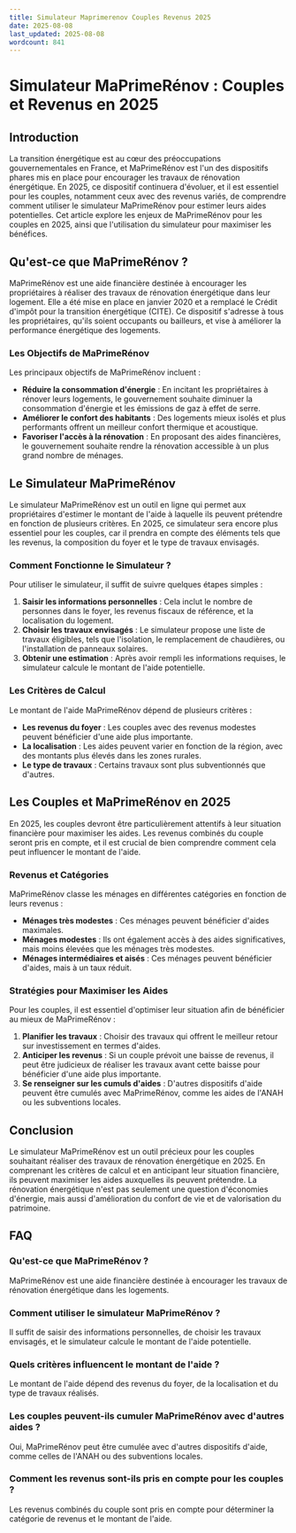 ```yaml
---
title: Simulateur Maprimerenov Couples Revenus 2025
date: 2025-08-08
last_updated: 2025-08-08
wordcount: 841
---
```


# Simulateur MaPrimeRénov : Couples et Revenus en 2025

## Introduction

La transition énergétique est au cœur des préoccupations gouvernementales en France, et MaPrimeRénov est l'un des dispositifs phares mis en place pour encourager les travaux de rénovation énergétique. En 2025, ce dispositif continuera d'évoluer, et il est essentiel pour les couples, notamment ceux avec des revenus variés, de comprendre comment utiliser le simulateur MaPrimeRénov pour estimer leurs aides potentielles. Cet article explore les enjeux de MaPrimeRénov pour les couples en 2025, ainsi que l'utilisation du simulateur pour maximiser les bénéfices.

## Qu'est-ce que MaPrimeRénov ?

MaPrimeRénov est une aide financière destinée à encourager les propriétaires à réaliser des travaux de rénovation énergétique dans leur logement. Elle a été mise en place en janvier 2020 et a remplacé le Crédit d'impôt pour la transition énergétique (CITE). Ce dispositif s'adresse à tous les propriétaires, qu'ils soient occupants ou bailleurs, et vise à améliorer la performance énergétique des logements.

### Les Objectifs de MaPrimeRénov

Les principaux objectifs de MaPrimeRénov incluent :

- **Réduire la consommation d'énergie** : En incitant les propriétaires à rénover leurs logements, le gouvernement souhaite diminuer la consommation d'énergie et les émissions de gaz à effet de serre.
- **Améliorer le confort des habitants** : Des logements mieux isolés et plus performants offrent un meilleur confort thermique et acoustique.
- **Favoriser l'accès à la rénovation** : En proposant des aides financières, le gouvernement souhaite rendre la rénovation accessible à un plus grand nombre de ménages.

## Le Simulateur MaPrimeRénov

Le simulateur MaPrimeRénov est un outil en ligne qui permet aux propriétaires d'estimer le montant de l'aide à laquelle ils peuvent prétendre en fonction de plusieurs critères. En 2025, ce simulateur sera encore plus essentiel pour les couples, car il prendra en compte des éléments tels que les revenus, la composition du foyer et le type de travaux envisagés.

### Comment Fonctionne le Simulateur ?

Pour utiliser le simulateur, il suffit de suivre quelques étapes simples :

1. **Saisir les informations personnelles** : Cela inclut le nombre de personnes dans le foyer, les revenus fiscaux de référence, et la localisation du logement.
2. **Choisir les travaux envisagés** : Le simulateur propose une liste de travaux éligibles, tels que l'isolation, le remplacement de chaudières, ou l'installation de panneaux solaires.
3. **Obtenir une estimation** : Après avoir rempli les informations requises, le simulateur calcule le montant de l'aide potentielle.

### Les Critères de Calcul

Le montant de l'aide MaPrimeRénov dépend de plusieurs critères :

- **Les revenus du foyer** : Les couples avec des revenus modestes peuvent bénéficier d'une aide plus importante.
- **La localisation** : Les aides peuvent varier en fonction de la région, avec des montants plus élevés dans les zones rurales.
- **Le type de travaux** : Certains travaux sont plus subventionnés que d'autres.

## Les Couples et MaPrimeRénov en 2025

En 2025, les couples devront être particulièrement attentifs à leur situation financière pour maximiser les aides. Les revenus combinés du couple seront pris en compte, et il est crucial de bien comprendre comment cela peut influencer le montant de l'aide.

### Revenus et Catégories

MaPrimeRénov classe les ménages en différentes catégories en fonction de leurs revenus :

- **Ménages très modestes** : Ces ménages peuvent bénéficier d'aides maximales.
- **Ménages modestes** : Ils ont également accès à des aides significatives, mais moins élevées que les ménages très modestes.
- **Ménages intermédiaires et aisés** : Ces ménages peuvent bénéficier d'aides, mais à un taux réduit.

### Stratégies pour Maximiser les Aides

Pour les couples, il est essentiel d'optimiser leur situation afin de bénéficier au mieux de MaPrimeRénov :

1. **Planifier les travaux** : Choisir des travaux qui offrent le meilleur retour sur investissement en termes d'aides.
2. **Anticiper les revenus** : Si un couple prévoit une baisse de revenus, il peut être judicieux de réaliser les travaux avant cette baisse pour bénéficier d'une aide plus importante.
3. **Se renseigner sur les cumuls d'aides** : D'autres dispositifs d'aide peuvent être cumulés avec MaPrimeRénov, comme les aides de l'ANAH ou les subventions locales.

## Conclusion

Le simulateur MaPrimeRénov est un outil précieux pour les couples souhaitant réaliser des travaux de rénovation énergétique en 2025. En comprenant les critères de calcul et en anticipant leur situation financière, ils peuvent maximiser les aides auxquelles ils peuvent prétendre. La rénovation énergétique n'est pas seulement une question d'économies d'énergie, mais aussi d'amélioration du confort de vie et de valorisation du patrimoine.

## FAQ

### Qu'est-ce que MaPrimeRénov ?

MaPrimeRénov est une aide financière destinée à encourager les travaux de rénovation énergétique dans les logements.

### Comment utiliser le simulateur MaPrimeRénov ?

Il suffit de saisir des informations personnelles, de choisir les travaux envisagés, et le simulateur calcule le montant de l'aide potentielle.

### Quels critères influencent le montant de l'aide ?

Le montant de l'aide dépend des revenus du foyer, de la localisation et du type de travaux réalisés.

### Les couples peuvent-ils cumuler MaPrimeRénov avec d'autres aides ?

Oui, MaPrimeRénov peut être cumulée avec d'autres dispositifs d'aide, comme celles de l'ANAH ou des subventions locales.

### Comment les revenus sont-ils pris en compte pour les couples ?

Les revenus combinés du couple sont pris en compte pour déterminer la catégorie de revenus et le montant de l'aide.